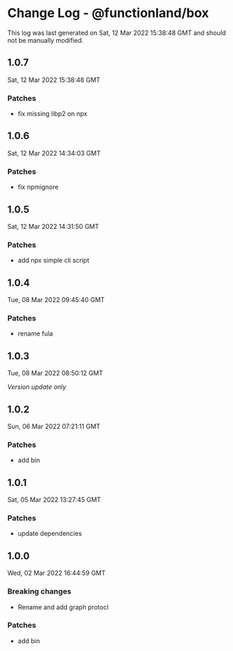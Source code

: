 # Change Log - @functionland/box

This log was last generated on Sat, 12 Mar 2022 15:38:48 GMT and should not be manually modified.

## 1.0.7
Sat, 12 Mar 2022 15:38:48 GMT

### Patches

- fix missing libp2 on npx

## 1.0.6
Sat, 12 Mar 2022 14:34:03 GMT

### Patches

- fix npmignore

## 1.0.5
Sat, 12 Mar 2022 14:31:50 GMT

### Patches

- add npx simple cli script

## 1.0.4
Tue, 08 Mar 2022 09:45:40 GMT

### Patches

- rename fula

## 1.0.3
Tue, 08 Mar 2022 08:50:12 GMT

_Version update only_

## 1.0.2
Sun, 06 Mar 2022 07:21:11 GMT

### Patches

- add bin

## 1.0.1
Sat, 05 Mar 2022 13:27:45 GMT

### Patches

-  update dependencies

## 1.0.0
Wed, 02 Mar 2022 16:44:59 GMT

### Breaking changes

- Rename and add graph protocl

### Patches

- add bin

